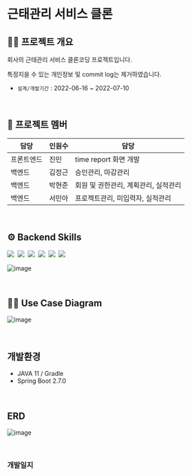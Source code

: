 # 근태관리 서비스 클론

## 😶‍🌫️ 프로젝트 개요
회사의 근태관리 서비스 클론코딩 프로젝트입니다.

특정지을 수 있는 개인정보 및 commit log는 제거하였습니다.

- `설계/개발기간` : 2022-06-16 ~ 2022-07-10


<br />

## 🌟 프로젝트 멤버
| 담당   | 인원수   | 담당                   |
|------|-------|----------------------|
| 프론트엔드 | 진민    | time report 화면 개발    |
| 백엔드  | 김정근   | 승인관리, 마감관리           |
| 백엔드  | 박현준   | 회원 및 권한관리, 계획관리, 실적관리 |
| 백엔드  | 서민아  | 프로젝트관리, 미입력자, 실적관리   |

<br />

## ⚙ Backend Skills
<p>
  <img src="https://img.shields.io/badge/-SpringBoot-blue"/>&nbsp
  <img src="https://img.shields.io/badge/-Querydsl-yellow"/>&nbsp
  <img src="https://img.shields.io/badge/-SpringBatch-green"/>&nbsp
  <img src="https://img.shields.io/badge/-Oracle-blue"/>&nbsp
  <img src="https://img.shields.io/badge/-Redis-red"/>&nbsp
  <img src="https://img.shields.io/badge/-Spring Data JPA-grey"/>&nbsp
</p> 

![image](https://user-images.githubusercontent.com/70880695/222152957-de8992e5-8b78-4ba1-9069-f069f79b7258.png)




<br />

## ✍🏻 Use Case Diagram
![image](https://user-images.githubusercontent.com/70880695/222138388-58cd2057-40bf-45bb-b7ea-810b8692cd6b.png)

<br />

## 개발환경
- JAVA 11 / Gradle 
- Spring Boot 2.7.0

<br />

## ERD
![image](https://user-images.githubusercontent.com/70880695/222144864-48166284-a250-41ec-9ae9-bf97224ace8b.png)

<br />

### 개발일지
